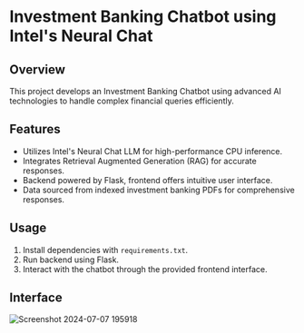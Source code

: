 # Investment Banking Chatbot using Intel's Neural Chat

## Overview
This project develops an Investment Banking Chatbot using advanced AI technologies to handle complex financial queries efficiently.

## Features
- Utilizes Intel's Neural Chat LLM for high-performance CPU inference.
- Integrates Retrieval Augmented Generation (RAG) for accurate responses.
- Backend powered by Flask, frontend offers intuitive user interface.
- Data sourced from indexed investment banking PDFs for comprehensive responses.

## Usage
1. Install dependencies with `requirements.txt`.
2. Run backend using Flask.
3. Interact with the chatbot through the provided frontend interface.

## Interface
![Screenshot 2024-07-07 195918](https://github.com/DeeptiAgarwal16/Intel-Unnati-Summer-Training/assets/115862867/43e99f5a-2c2d-46a5-87a6-8f499be1c77b)
